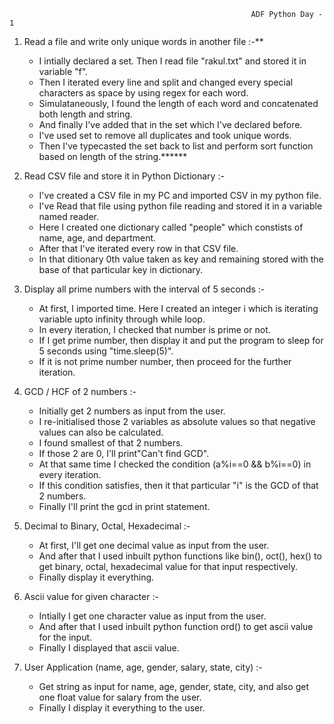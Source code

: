                                                           ADF Python Day - 1
1. Read a file and write only unique words in another file :-**
   - I intially declared a set. Then I read file "rakul.txt" and stored it in variable "f".
   - Then I iterated every line and split and changed every special characters as space by using regex for each word.
   - Simulataneously, I found the length of each word and concatenated both length and string. 
   - And finally I've added that in the set which I've declared before. 
   - I've used set to remove all duplicates and took unique words. 
   - Then I've typecasted the set back to list and perform sort function based on length of the string.******

2. Read CSV file and store it in Python Dictionary :-
   - I've created a CSV file in my PC and imported CSV in my python file. 
   - I've Read that file using python file reading and stored it in a variable named reader.
   - Here I created one dictionary called "people" which constists of name, age, and department. 
   - After that I've iterated every row in that CSV file.
   - In that ditionary 0th value taken as key and remaining stored with the base of that particular key in dictionary.

3. Display all prime numbers with the interval of 5 seconds :-
   - At first, I imported time. Here I created an integer i which is iterating variable upto infinity through while loop.
   - In every iteration, I checked that number is prime or not.
   - If I get prime number, then display it and put the program to sleep for 5 seconds using "time.sleep(5)".
   - If it is not prime number number, then proceed for the further iteration.

4. GCD / HCF of 2 numbers :-
   - Initially get 2 numbers as input from the user.
   - I re-initialised those 2 variables as absolute values so that negative values can also be calculated.
   - I found smallest of that 2 numbers.
   - If those 2 are 0, I'll print"Can't find GCD".
   - At that same time I checked the condition (a%i==0 && b%i==0) in every iteration.
   - If this condition satisfies, then it that particular "i" is the GCD of that 2 numbers.
   - Finally I'll print the gcd in print statement.

5. Decimal to Binary, Octal, Hexadecimal :-
   - At first, I'll get one decimal value as input from the user.
   - And after that I used inbuilt python functions like bin(), oct(), hex() to get binary, octal, hexadecimal value for that input respectively. 
   - Finally display it everything.

6. Ascii value for given character :-
   - Intially I get one character value as input from the user.
   - And after that I used inbuilt python function ord() to get ascii value for the input.
   - Finally I displayed that ascii value.

7. User Application (name, age, gender, salary, state, city) :-
   - Get string as input for name, age, gender, state, city, and also get one float value for salary from the user. 
   - Finally I display it everything to the user.
